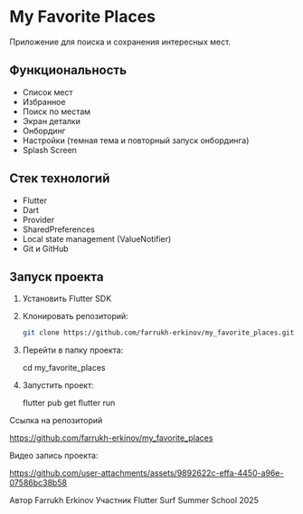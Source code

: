 # My Favorite Places

Приложение для поиска и сохранения интересных мест.

## Функциональность

- Список мест
- Избранное
- Поиск по местам
- Экран деталки
- Онбординг
- Настройки (темная тема и повторный запуск онбординга)
- Splash Screen

## Стек технологий

- Flutter
- Dart
- Provider
- SharedPreferences
- Local state management (ValueNotifier)
- Git и GitHub

## Запуск проекта

1. Установить Flutter SDK
2. Клонировать репозиторий:
   ```bash
   git clone https://github.com/farrukh-erkinov/my_favorite_places.git

3. Перейти в папку проекта:

   cd my_favorite_places

4. Запустить проект:

   flutter pub get
   flutter run

Ссылка на репозиторий

https://github.com/farrukh-erkinov/my_favorite_places

Видео запись проекта:

https://github.com/user-attachments/assets/9892622c-effa-4450-a96e-07586bc38b58


Автор
Farrukh Erkinov
Участник Flutter Surf Summer School 2025
